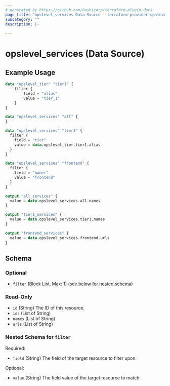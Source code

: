 ```yaml
---
# generated by https://github.com/hashicorp/terraform-plugin-docs
page_title: "opslevel_services Data Source - terraform-provider-opslevel"
subcategory: ""
description: |-
  
---
```


# opslevel_services (Data Source)



## Example Usage

```terraform
data "opslevel_tier" "tier1" {
    filter {
        field = "alias"
        value = "tier_1"
    }
}

data "opslevel_services" "all" {
}

data "opslevel_services" "tier1" {
  filter {
    field = "tier"
    value = data.opslevel_tier.tier1.alias
  }
}

data "opslevel_services" "frontend" {
  filter {
    field = "owner"
    value = "frontend"
  }
}

output "all_services" {
  value = data.opslevel_services.all.names
}

output "tier1_services" {
  value = data.opslevel_services.tier1.names
}

output "frontend_services" {
  value = data.opslevel_services.frontend.urls
}
```

<!-- schema generated by tfplugindocs -->
## Schema

### Optional

- `filter` (Block List, Max: 1) (see [below for nested schema](#nestedblock--filter))

### Read-Only

- `id` (String) The ID of this resource.
- `ids` (List of String)
- `names` (List of String)
- `urls` (List of String)

<a id="nestedblock--filter"></a>
### Nested Schema for `filter`

Required:

- `field` (String) The field of the target resource to filter upon.

Optional:

- `value` (String) The field value of the target resource to match.


